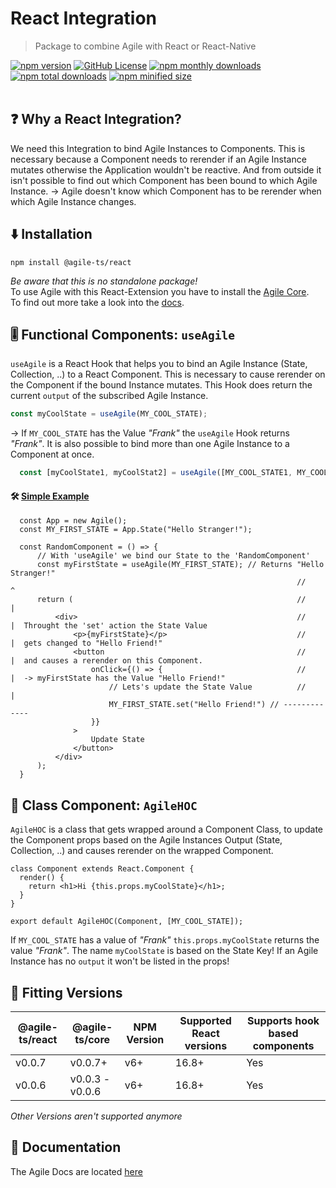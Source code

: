 # React Integration

> Package to combine Agile with React or React-Native

<a href="https://npm.im/@agile-ts/react">
  <img src="https://img.shields.io/npm/v/@agile-ts/react.svg" alt="npm version"></a>
 <a href="https://github.com/agile-ts/agile">
  <img src="https://img.shields.io/github/license/agile-ts/agile.svg" alt="GitHub License"></a>
<a href="https://npm.im/@agile-ts/react">
  <img src="https://img.shields.io/npm/dm/@agile-ts/react.svg" alt="npm monthly downloads"></a>
<a href="https://npm.im/@agile-ts/react">
  <img src="https://img.shields.io/npm/dt/@agile-ts/react.svg" alt="npm total downloads"></a>
<a href="https://npm.im/@agile-ts/react">
  <img src="https://img.shields.io/bundlephobia/min/@agile-ts/react.svg" alt="npm minified size"></a>
  
<br />
<br />

## ❓ Why a React Integration?
We need this Integration to bind Agile Instances to Components.
This is necessary because a Component needs to rerender
if an Agile Instance mutates otherwise the Application wouldn't be reactive.
And from outside it isn't possible to find out which Component has been bound to which Agile Instance. 
-> Agile doesn't know which Component has to be rerender when which Agile Instance changes.

  
## ⬇️ Installation
```
npm install @agile-ts/react
```
_Be aware that this is no standalone package!_ <br />
To use Agile with this React-Extension you have to install the [Agile Core](https://www.npmjs.com/package/@agile-ts/core). <br />
To find out more take a look into the [docs](https://www.agile-ts.org/docs).
    
## 🎚 Functional Components: `useAgile`
`useAgile` is a React Hook that helps you to bind an Agile Instance (State, Collection, ..) to a React Component.
This is necessary to cause rerender on the Component if the bound Instance mutates.
This Hook does return the current `output` of the subscribed Agile Instance.
```ts
const myCoolState = useAgile(MY_COOL_STATE); 
```
-> If `MY_COOL_STATE` has the Value _"Frank"_ the `useAgile` Hook returns _"Frank"_.
It is also possible to bind more than one Agile Instance to a Component at once.
```ts
  const [myCoolState1, myCoolStat2] = useAgile([MY_COOL_STATE1, MY_COOL_STATE2]);
  ```

#### 🛠 [Simple Example](https://codesandbox.io/s/agilets-first-state-f12cz?file=/src/RandomComponent.js)
```tsx
  const App = new Agile();
  const MY_FIRST_STATE = App.State("Hello Stranger!");
  
  const RandomComponent = () => {
      // With 'useAgile' we bind our State to the 'RandomComponent'
      const myFirstState = useAgile(MY_FIRST_STATE); // Returns "Hello Stranger!"
                                                                //       ^
      return (                                                  //       |
          <div>                                                 //       |  Throught the 'set' action the State Value 
              <p>{myFirstState}</p>                             //       |  gets changed to "Hello Friend!" 
              <button                                           //       |  and causes a rerender on this Component.
                  onClick={() => {                              //       |  -> myFirstState has the Value "Hello Friend!"
                      // Lets's update the State Value          //       |
                      MY_FIRST_STATE.set("Hello Friend!") // -------------
                  }}
              >
                  Update State
              </button>
          </div>
      );
  }
```

## 🗿 Class Component: `AgileHOC`
`AgileHOC` is a class that gets wrapped around a Component Class, to update the Component props
based on the Agile Instances Output (State, Collection, ..) and causes rerender on the wrapped Component.
```tsx
class Component extends React.Component {
  render() {
    return <h1>Hi {this.props.myCoolState}</h1>;
  }
}

export default AgileHOC(Component, [MY_COOL_STATE]);
```
If `MY_COOL_STATE` has a value of _"Frank"_ `this.props.myCoolState` returns the value _"Frank"_.
The name `myCoolState` is based on the State Key! 
If an Agile Instance has no `output` it won't be listed in the props!

## 🔑 Fitting Versions
| @agile-ts/react | @agile-ts/core          | NPM Version              | Supported React versions | Supports hook based components    |
| --------------- | ----------------------- | ------------------------ | -------------------------|---------------------------------- |
| v0.0.7          | v0.0.7+                 | v6+                      | 16.8+                    | Yes                               |
| v0.0.6          | v0.0.3 - v0.0.6         | v6+                      | 16.8+                    | Yes                               | 
_Other Versions aren't supported anymore_

## 📄 Documentation
The Agile Docs are located [here](https://agile-ts.org/docs/)
